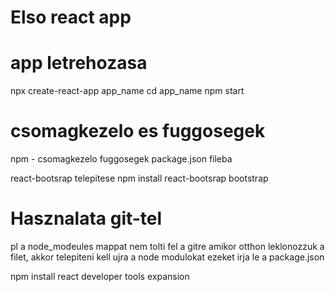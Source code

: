 # Elso react app

# app letrehozasa

npx create-react-app app_name
cd app_name
npm start

# csomagkezelo es fuggosegek

npm - csomagkezelo
fuggosegek package.json fileba

react-bootsrap telepitese
npm install react-bootsrap bootstrap

# Hasznalata git-tel

pl a node_modeules mappat nem tolti fel a gitre
amikor otthon leklonozzuk a filet, akkor telepiteni kell ujra a node modulokat
ezeket irja le a package.json

npm install
react developer tools expansion